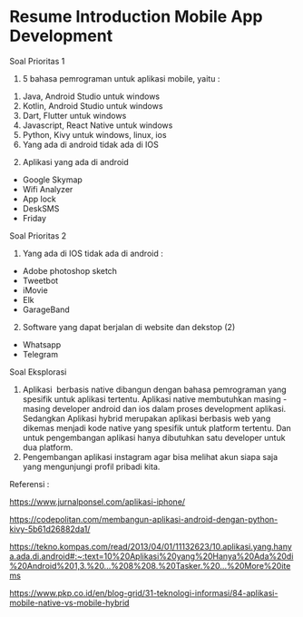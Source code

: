 # Resume Introduction Mobile App Development

<html><head><meta content="text/html; charset=UTF-8" http-equiv="content-type"></head><body class="c10 doc-content"><p class="c1 c5 c9"><span class="c0"></span></p><p class="c1"><span class="c0">Soal Prioritas 1</span></p><ol class="c4 lst-kix_3vcg4nyz41iq-0 start" start="1"><li class="c1 c2 li-bullet-0"><span class="c0">5 bahasa pemrograman untuk aplikasi mobile, yaitu :</span></li></ol><ol class="c4 lst-kix_599ykchdwnt1-0 start" start="1"><li class="c1 c7 li-bullet-0"><span class="c0">Java, Android Studio untuk windows</span></li><li class="c1 c7 li-bullet-0"><span class="c0">Kotlin, Android Studio untuk windows</span></li><li class="c1 c7 li-bullet-0"><span class="c0">Dart, Flutter untuk windows</span></li><li class="c1 c7 li-bullet-0"><span class="c0">Javascript, React Native untuk windows</span></li><li class="c1 c7 li-bullet-0"><span class="c0">Python, Kivy untuk windows, linux, ios</span></li><li class="c1 c7 li-bullet-0"><span class="c0">Yang ada di android tidak ada di IOS</span></li></ol><ol class="c4 lst-kix_3vcg4nyz41iq-0" start="2"><li class="c1 c2 li-bullet-0"><span class="c0">Aplikasi yang ada di android</span></li></ol><ul class="c4 lst-kix_i8sp0ul1uori-0 start"><li class="c1 c7 li-bullet-0"><span class="c0">Google Skymap</span></li><li class="c1 c7 li-bullet-0"><span class="c0">Wifi Analyzer</span></li><li class="c1 c7 li-bullet-0"><span class="c0">App lock</span></li><li class="c1 c7 li-bullet-0"><span class="c0">DeskSMS</span></li><li class="c1 c7 li-bullet-0"><span>Friday</span></li></ul><p class="c1 c5"><span class="c0"></span></p><p class="c1"><span class="c0">Soal Prioritas 2</span></p><ol class="c4 lst-kix_9o7a1s5qt3r-0 start" start="1"><li class="c1 c2 li-bullet-0"><span class="c0">Yang ada di IOS tidak ada di android : </span></li></ol><ul class="c4 lst-kix_l962z6dita71-0 start"><li class="c1 c7 li-bullet-0"><span class="c0">Adobe photoshop sketch</span></li><li class="c1 c7 li-bullet-0"><span class="c0">Tweetbot</span></li><li class="c1 c7 li-bullet-0"><span class="c0">iMovie</span></li><li class="c1 c7 li-bullet-0"><span class="c0">Elk</span></li><li class="c1 c7 li-bullet-0"><span class="c0">GarageBand </span></li></ul><ol class="c4 lst-kix_9o7a1s5qt3r-0" start="2"><li class="c1 c2 li-bullet-0"><span class="c0">Software yang dapat berjalan di website dan dekstop (2)</span></li></ol><ul class="c4 lst-kix_jlzjdtkdhiao-0 start"><li class="c1 c7 li-bullet-0"><span class="c0">Whatsapp</span></li><li class="c1 c7 li-bullet-0"><span class="c0">Telegram</span></li></ul><p class="c1 c5"><span class="c0"></span></p><p class="c1"><span class="c0">Soal Eksplorasi</span></p><ol class="c4 lst-kix_2ewpmb469kxb-0 start" start="1"><li class="c1 c2 li-bullet-0"><span class="c0">Aplikasi &nbsp;berbasis native dibangun dengan bahasa pemrograman yang spesifik untuk aplikasi tertentu. Aplikasi native membutuhkan masing - masing developer android dan ios dalam proses development aplikasi. Sedangkan Aplikasi hybrid merupakan aplikasi berbasis web yang dikemas menjadi kode native yang spesifik untuk platform tertentu. Dan untuk pengembangan aplikasi hanya dibutuhkan satu developer untuk dua platform.</span></li><li class="c1 c2 li-bullet-0"><span class="c0">Pengembangan aplikasi instagram agar bisa melihat akun siapa saja yang mengunjungi profil pribadi kita.</span></li></ol><p class="c1 c5 c9"><span class="c0"></span></p><p class="c1 c11 c5"><span class="c0"></span></p><p class="c1 c5 c11"><span class="c0"></span></p><p class="c1 c5"><span class="c0"></span></p><p class="c1 c5"><span class="c0"></span></p><p class="c1"><span class="c0">Referensi : </span></p><p class="c1"><span class="c6"><a class="c3" href="https://www.google.com/url?q=https://www.jurnalponsel.com/aplikasi-iphone/&amp;sa=D&amp;source=editors&amp;ust=1676732775677363&amp;usg=AOvVaw3QnIa1Hp-zlzN_2pfh-21v">https://www.jurnalponsel.com/aplikasi-iphone/</a></span></p><p class="c1"><span class="c6"><a class="c3" href="https://www.google.com/url?q=https://codepolitan.com/membangun-aplikasi-android-dengan-python-kivy-5b61d26882da1/&amp;sa=D&amp;source=editors&amp;ust=1676732775677946&amp;usg=AOvVaw2OLoZUXJ8GaB675IdKR5K0">https://codepolitan.com/membangun-aplikasi-android-dengan-python-kivy-5b61d26882da1/</a></span></p><p class="c1"><span class="c6"><a class="c3" href="https://www.google.com/url?q=https://tekno.kompas.com/read/2013/04/01/11132623/10.aplikasi.yang.hanya.ada.di.android%23:~:text%3D10%2520Aplikasi%2520yang%2520Hanya%2520Ada%2520di%2520Android%25201,3.%2520...%25208%25208.%2520Tasker.%2520...%2520More%2520items&amp;sa=D&amp;source=editors&amp;ust=1676732775678573&amp;usg=AOvVaw2vDaZ6vMYMpaKW_ic6mdHP">https://tekno.kompas.com/read/2013/04/01/11132623/10.aplikasi.yang.hanya.ada.di.android#:~:text=10%20Aplikasi%20yang%20Hanya%20Ada%20di%20Android%201,3.%20...%208%208.%20Tasker.%20...%20More%20items</a></span></p><p class="c1"><span class="c6"><a class="c3" href="https://www.google.com/url?q=https://www.pkp.co.id/en/blog-grid/31-teknologi-informasi/84-aplikasi-mobile-native-vs-mobile-hybrid&amp;sa=D&amp;source=editors&amp;ust=1676732775679155&amp;usg=AOvVaw1gCJwldqZQugbb49L7G5eU">https://www.pkp.co.id/en/blog-grid/31-teknologi-informasi/84-aplikasi-mobile-native-vs-mobile-hybrid</a></span></p><p class="c1 c11 c5"><span class="c0"></span></p><p class="c1 c5 c12"><span class="c0"></span></p><p class="c1"><span class="c0">&nbsp;</span></p></body></html>